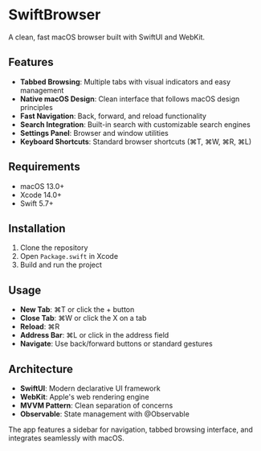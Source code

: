 # SwiftBrowser

A clean, fast macOS browser built with SwiftUI and WebKit.

## Features

- **Tabbed Browsing**: Multiple tabs with visual indicators and easy management
- **Native macOS Design**: Clean interface that follows macOS design principles
- **Fast Navigation**: Back, forward, and reload functionality
- **Search Integration**: Built-in search with customizable search engines
- **Settings Panel**: Browser and window utilities
- **Keyboard Shortcuts**: Standard browser shortcuts (⌘T, ⌘W, ⌘R, ⌘L)

## Requirements

- macOS 13.0+
- Xcode 14.0+
- Swift 5.7+

## Installation

1. Clone the repository
2. Open `Package.swift` in Xcode
3. Build and run the project

## Usage

- **New Tab**: ⌘T or click the + button
- **Close Tab**: ⌘W or click the X on a tab
- **Reload**: ⌘R
- **Address Bar**: ⌘L or click in the address field
- **Navigate**: Use back/forward buttons or standard gestures

## Architecture

- **SwiftUI**: Modern declarative UI framework
- **WebKit**: Apple's web rendering engine
- **MVVM Pattern**: Clean separation of concerns
- **Observable**: State management with @Observable

The app features a sidebar for navigation, tabbed browsing interface, and integrates seamlessly with macOS.
